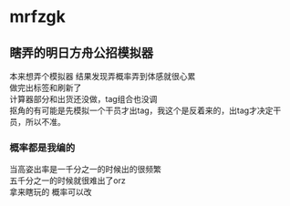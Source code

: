 # mrfzgk
## 瞎弄的明日方舟公招模拟器

本来想弄个模拟器 结果发现弄概率弄到体感就很心累</br>
做完出标签和刷新了</br>
计算器部分和出货还没做，tag组合也没调</br>
抠角的有可能是先模拟一个干员才出tag，我这个是反着来的，出tag才决定干员，所以不准。</br>

### 概率都是我编的

当高姿出率是一千分之一的时候出的很频繁</br>
五千分之一的时候就很难出了orz</br>
拿来瞎玩的 概率可以改
